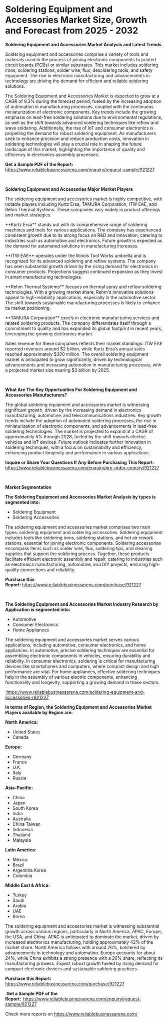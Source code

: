 <p><h1>Soldering Equipment and Accessories Market Size, Growth and Forecast from 2025 - 2032</h1></p><p><strong>Soldering Equipment and Accessories Market Analysis and Latest Trends</strong></p>
<p><p>Soldering equipment and accessories comprise a variety of tools and materials used in the process of joining electronic components to printed circuit boards (PCBs) or similar substrates. This market includes soldering irons, soldering stations, solder wire, flux, desoldering tools, and safety equipment. The rise in electronic manufacturing and advancements in technology are driving the demand for efficient and reliable soldering solutions.</p><p>The Soldering Equipment and Accessories Market is expected to grow at a CAGR of 9.3% during the forecast period, fueled by the increasing adoption of automation in manufacturing processes, coupled with the continuous miniaturization of electronic components. Key trends include the growing emphasis on lead-free soldering solutions due to environmental regulations, as well as the shift towards advanced soldering techniques like reflow and wave soldering. Additionally, the rise of IoT and consumer electronics is propelling the demand for robust soldering equipment. As manufacturers seek to enhance precision and reduce production costs, innovation in soldering technologies will play a crucial role in shaping the future landscape of this market, highlighting the importance of quality and efficiency in electronics assembly processes.</p></p>
<p><strong>Get a Sample PDF of the Report:&nbsp;</strong> <a href="https://www.reliablebusinessarena.com/enquiry/request-sample/921227?utm_campaign=3492&utm_medium=2&utm_source=Github&utm_content=ia&utm_term=11042025&utm_id=soldering-equipment-and-accessories">https://www.reliablebusinessarena.com/enquiry/request-sample/921227</a></p>
<p>&nbsp;</p>
<p><strong>Soldering Equipment and Accessories Major Market Players</strong></p>
<p><p>The soldering equipment and accessories market is highly competitive, with notable players including Kurtz Ersa, TAMURA Corporation, ITW EAE, and Rehm Thermal Systems. These companies vary widely in product offerings and market strategies.</p><p>**Kurtz Ersa** stands out with its comprehensive range of soldering machines and tools for various applications. The company has experienced consistent growth due to its strong focus on R&D and innovation, catering to industries such as automotive and electronics. Future growth is expected as the demand for automated solutions in manufacturing increases.</p><p>**ITW EAE** operates under the Illinois Tool Works umbrella and is recognized for its advanced soldering and reflow systems. The company has seen substantial growth driven by the rising demand for electronics in consumer products. Projections suggest continued expansion as they invest in smart manufacturing technologies.</p><p>**Rehm Thermal Systems** focuses on thermal spray and reflow soldering technologies. With a growing market share, Rehm's innovative solutions appeal to high-reliability applications, especially in the automotive sector. The shift towards sustainable manufacturing processes is likely to enhance its market positioning.</p><p>**TAMURA Corporation** excels in electronic manufacturing services and related soldering products. The company differentiates itself through a commitment to quality and has expanded its global footprint in recent years, leveraging the growing electronics market.</p><p>Sales revenue for these companies reflects their market standings: ITW EAE reported revenues around $2 billion, while Kurtz Ersa’s annual sales reached approximately $300 million. The overall soldering equipment market is anticipated to grow significantly, driven by technological advancements and increasing automation in manufacturing processes, with a projected market size nearing $3 billion by 2025.</p></p>
<p>&nbsp;</p>
<p><strong>What Are The Key Opportunities For Soldering Equipment and Accessories Manufacturers?</strong></p>
<p><p>The global soldering equipment and accessories market is witnessing significant growth, driven by the increasing demand in electronics manufacturing, automotive, and telecommunications industries. Key growth trends include the adoption of automated soldering processes, the rise in miniaturization of electronic components, and advancements in lead-free soldering technologies. The market is projected to expand at a CAGR of approximately 5% through 2028, fueled by the shift towards electric vehicles and IoT devices. Future outlook indicates further innovation in soldering techniques, with a focus on sustainability and efficiency, enhancing product longevity and performance in various applications.</p></p>
<p><strong>Inquire or Share Your Questions If Any Before Purchasing This Report:</strong> <a href="https://www.reliablebusinessarena.com/enquiry/pre-order-enquiry/921227?utm_campaign=3492&utm_medium=2&utm_source=Github&utm_content=ia&utm_term=11042025&utm_id=soldering-equipment-and-accessories">https://www.reliablebusinessarena.com/enquiry/pre-order-enquiry/921227</a></p>
<p>&nbsp;</p>
<p><strong>Market Segmentation</strong></p>
<p><strong>The Soldering Equipment and Accessories Market Analysis by types is segmented into:</strong></p>
<p><ul><li>Soldering Equipment</li><li>Soldering Accessories</li></ul></p>
<p><p>The soldering equipment and accessories market comprises two main types: soldering equipment and soldering accessories. Soldering equipment includes tools like soldering irons, soldering stations, and hot air rework stations, essential for joining electronic components. Soldering accessories encompass items such as solder wire, flux, soldering tips, and cleaning supplies that support the soldering process. Together, these products facilitate efficient electronic assembly and repair, catering to industries such as electronics manufacturing, automotive, and DIY projects, ensuring high-quality connections and reliability.</p></p>
<p><strong>Purchase this Report:&nbsp;</strong><a href="https://www.reliablebusinessarena.com/purchase/921227?utm_campaign=3492&utm_medium=2&utm_source=Github&utm_content=ia&utm_term=11042025&utm_id=soldering-equipment-and-accessories">https://www.reliablebusinessarena.com/purchase/921227</a></p>
<p>&nbsp;</p>
<p><strong>The Soldering Equipment and Accessories Market Industry Research by Application is segmented into:</strong></p>
<p><ul><li>Automotive</li><li>Consumer Electronics</li><li>Home Appliances</li></ul></p>
<p><p>The soldering equipment and accessories market serves various applications, including automotive, consumer electronics, and home appliances. In automotive, precise soldering techniques are essential for assembling electronic components in vehicles, ensuring durability and reliability. In consumer electronics, soldering is critical for manufacturing devices like smartphones and computers, where compact design and high performance are vital. For home appliances, effective soldering techniques help in the assembly of various electric components, enhancing functionality and longevity, supporting a growing demand in these sectors.</p></p>
<p><a href="https://www.reliablebusinessarena.com/soldering-equipment-and-accessories-r921227?utm_campaign=3492&utm_medium=2&utm_source=Github&utm_content=ia&utm_term=11042025&utm_id=soldering-equipment-and-accessories">&nbsp;https://www.reliablebusinessarena.com/soldering-equipment-and-accessories-r921227</a></p>
<p><strong>In terms of Region, the Soldering Equipment and Accessories Market Players available by Region are:</strong></p>
<p>
    <p> <strong> North America: </strong>
        <ul>
            <li>United States</li>
            <li>Canada</li>
        </ul>
        </p> 
    <p> <strong> Europe: </strong>
        <ul>
            <li>Germany</li>
            <li>France</li>
            <li>U.K.</li>
            <li>Italy</li>
            <li>Russia</li>
        </ul>
        </p> 
    <p> <strong> Asia-Pacific: </strong>
        <ul>
            <li>China</li>
            <li>Japan</li>
            <li>South Korea</li>
            <li>India</li>
            <li>Australia</li>
            <li>China Taiwan</li>
            <li>Indonesia</li>
            <li>Thailand</li>
            <li>Malaysia</li>
        </ul>
        </p> 
    <p> <strong> Latin America: </strong>
        <ul>
            <li>Mexico</li>
            <li>Brazil</li>
            <li>Argentina Korea</li>
            <li>Colombia</li>
        </ul>
        </p> 
    <p> <strong> Middle East & Africa: </strong>
        <ul>
            <li>Turkey</li>
            <li>Saudi</li>
            <li>Arabia</li>
            <li>UAE</li>
            <li>Korea</li>
        </ul>
    </p>
    </p>
<p><p>The soldering equipment and accessories market is witnessing substantial growth across various regions, particularly in North America, APAC, Europe, the USA, and China. APAC is anticipated to dominate the market, driven by increased electronics manufacturing, holding approximately 42% of the market share. North America follows with around 26%, bolstered by advancements in technology and automation. Europe accounts for about 24%, while China exhibits a strong presence with a 20% share, reflecting its manufacturing prowess. Expect robust growth fueled by rising demand for compact electronic devices and sustainable soldering practices.</p></p>
<p><strong>Purchase this Report: </strong><a href="https://www.reliablebusinessarena.com/purchase/921227?utm_campaign=3492&utm_medium=2&utm_source=Github&utm_content=ia&utm_term=11042025&utm_id=soldering-equipment-and-accessories">https://www.reliablebusinessarena.com/purchase/921227</a></p>
<p>&nbsp;<strong>Get a Sample PDF of the Report:&nbsp;&nbsp;</strong><a href="https://www.reliablebusinessarena.com/enquiry/request-sample/921227?utm_campaign=3492&utm_medium=2&utm_source=Github&utm_content=ia&utm_term=11042025&utm_id=soldering-equipment-and-accessories">https://www.reliablebusinessarena.com/enquiry/request-sample/921227</a></p>
<p><strong></strong></p>
<p>Check more reports on <a href="https://www.reliablebusinessarena.com/?utm_campaign=3492&utm_medium=2&utm_source=Github&utm_content=ia&utm_term=11042025&utm_id=soldering-equipment-and-accessories">https://www.reliablebusinessarena.com/</a></p>